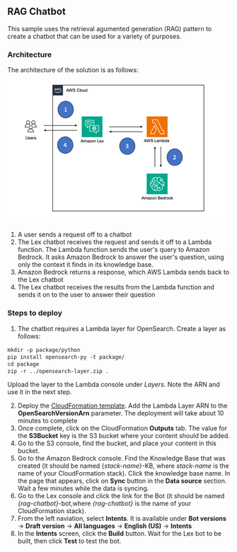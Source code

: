 ## RAG Chatbot

This sample uses the retrieval agumented generation (RAG) pattern to create a chatbot that can be used for a variety of purposes. 

### Architecture

The architecture of the solution is as follows:

![RAG architecture](images/architecture.png)

1. A user sends a request off to a chatbot
2. The Lex chatbot receives the request and sends it off to a Lambda function. The Lambda function sends the user's query to Amazon Bedrock. It asks Amazon Bedrock to answer the user's question, using only the context it finds in its knowledge base. 
3. Amazon Bedrock returns a response, which AWS Lambda sends back to the Lex chatbot
4. The Lex chatbot receives the results from the Lambda function and sends it on to the user to answer their question

### Steps to deploy

1. The chatbot requires a Lambda layer for OpenSearch\. Create a layer as follows:

```
mkdir -p package/python
pip install opensearch-py -t package/
cd package
zip -r ../opensearch-layer.zip .
```

Upload the layer to the Lambda console under *Layers*. Note the ARN and use it in the next step.

2. Deploy the [CloudFormation template](rag-with-KBforBedrock.yml). Add the Lambda Layer ARN to the **OpenSearchVersionArn** parameter. The deployment will take about 10 minutes to complete
3. Once complete, click on the CloudFormation **Outputs** tab. The value for the **S3Bucket** key is the S3 bucket where your content should be added. 
4. Go to the S3 console, find the bucket, and place your content in this bucket. 
5. Go to the Amazon Bedrock console. Find the Knowledge Base that was created (it should be named {*stack-name*}-KB, where *stack-name* is the name of your CloudFormation stack). Click the knowledge base name. In the page that appears, click on **Sync** button in the **Data source** section. Wait a few minutes while the data is syncing. 
6. Go to the Lex console and click the link for the Bot (it should be named *{rag-chatbot}*-bot,where *{rag-chatbot}* is the name of your CloudFormation stack). 
7. From the left naviation, select **Intents**. It is available under **Bot versions** -> **Draft version** -> **All languages** -> **English (US)** -> **Intents**
8. In the **Intents** screen, click the **Build** button. Wait for the Lex bot to be built, then click **Test** to test the bot. 
